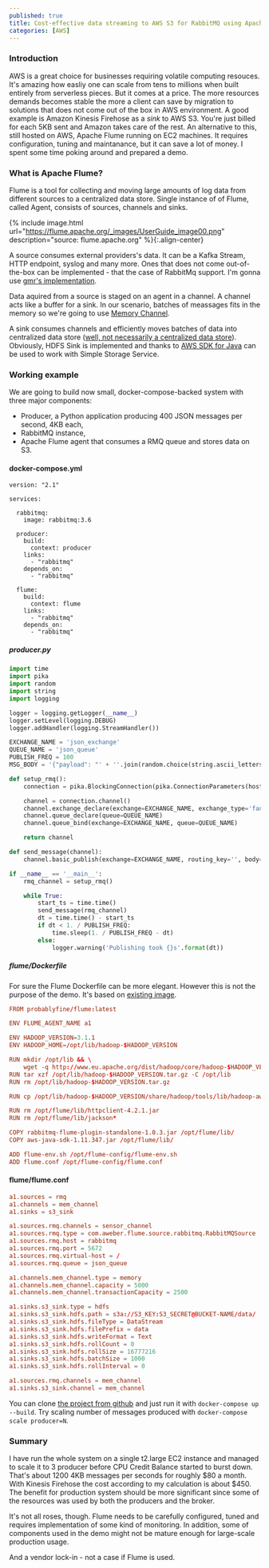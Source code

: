 ```yaml
---
published: true
title: Cost-effective data streaming to AWS S3 for RabbitMQ using Apache Flume
categories: [AWS]
---
```


### Introduction
AWS is a great choice for businesses requiring volatile computing resouces. It's amazing how easliy one can scale from tens to millions when built entirely from serverless pieces. But it comes at a price. The more resources demands becomes stable the more a client can save by migration to solutions that does not come out of the box in AWS environment. A good example is Amazon Kinesis Firehose as a *sink* to AWS S3. You're just billed for each 5KB sent and Amazon takes care of the rest. An alternative to this, still hosted on AWS, Apache Flume running on EC2 machines. It requires configuration, tuning and maintanance, but it can save a lot of money. I spent some time poking around and prepared a demo.

### What is Apache Flume?
Flume is a tool for collecting and moving large amounts of log data from different sources to a centralized data store. Single instance of of Flume, called Agent, consists of sources, channels and sinks. 

{% include image.html url="https://flume.apache.org/_images/UserGuide_image00.png" description="source: flume.apache.org" %}{:.align-center}

A source consumes external providers's data. It can be a Kafka Stream, HTTP endpoint, syslog and many more. Ones that does not come out-of-the-box can be implemented - that the case of RabbitMq support. I'm gonna use [gmr's implementation](https://github.com/gmr/rabbitmq-flume-plugin).

Data aquired from a source is staged on an agent in a channel. A channel acts like a buffer for a sink. In our scenario, batches of meassages fits in the memory so we're going to use [Memory Channel](https://flume.apache.org/FlumeUserGuide.html#memory-channel).

A sink consumes channels and efficiently moves batches of data into centralized data store ([well, not necessarily a centralized data store](https://flume.apache.org/FlumeUserGuide.html#irc-sink)). Obviously, HDFS Sink is implemented and thanks to [AWS SDK for Java](https://aws.amazon.com/sdk-for-java/) can be used to work with Simple Storage Service. 

### Working example
We are going to build now small, docker-compose-backed system with three major components: 
- Producer, a Python application producing 400 JSON messages per second, 4KB each, 
- RabbitMQ instance, 
- Apache Flume agent that consumes a RMQ queue and stores data on S3.

#### docker-compose.yml
```docker
version: "2.1"

services:

  rabbitmq:
    image: rabbitmq:3.6

  producer:
    build:
      context: producer
    links:
      - "rabbitmq"
    depends_on:
      - "rabbitmq"

  flume:
    build:
      context: flume
    links:
      - "rabbitmq"
    depends_on:
      - "rabbitmq"
```

##### producer.py
```python
import time
import pika
import random
import string
import logging

logger = logging.getLogger(__name__)
logger.setLevel(logging.DEBUG)
logger.addHandler(logging.StreamHandler())

EXCHANGE_NAME = 'json_exchange'
QUEUE_NAME = 'json_queue'
PUBLISH_FREQ = 100
MSG_BODY = '{"payload": "' + ''.join(random.choice(string.ascii_letters) for _ in range(4096)) + '"}'

def setup_rmq():
    connection = pika.BlockingConnection(pika.ConnectionParameters(host='rabbitmq'))

    channel = connection.channel()
    channel.exchange_declare(exchange=EXCHANGE_NAME, exchange_type='fanout')
    channel.queue_declare(queue=QUEUE_NAME)
    channel.queue_bind(exchange=EXCHANGE_NAME, queue=QUEUE_NAME)

    return channel

def send_message(channel):
    channel.basic_publish(exchange=EXCHANGE_NAME, routing_key='', body=MSG_BODY)

if __name__ == '__main__':
    rmq_channel = setup_rmq()

    while True:
        start_ts = time.time()
        send_message(rmq_channel)
        dt = time.time() - start_ts
        if dt < 1. / PUBLISH_FREQ:
            time.sleep(1. / PUBLISH_FREQ - dt)
        else:
            logger.warning('Publishing took {}s'.format(dt))
```

##### flume/Dockerfile
For sure the Flume Dockerfile can be more elegant. However this is not the purpose of the demo. It's based on [existing image](https://hub.docker.com/r/probablyfine/flume/). 
```conf
FROM probablyfine/flume:latest

ENV FLUME_AGENT_NAME a1

ENV HADOOP_VERSION=3.1.1
ENV HADOOP_HOME=/opt/lib/hadoop-$HADOOP_VERSION

RUN mkdir /opt/lib && \
    wget -q http://www.eu.apache.org/dist/hadoop/core/hadoop-$HADOOP_VERSION/hadoop-$HADOOP_VERSION.tar.gz -O /opt/lib/hadoop-$HADOOP_VERSION.tar.gz
RUN tar xzf /opt/lib/hadoop-$HADOOP_VERSION.tar.gz -C /opt/lib
RUN rm /opt/lib/hadoop-$HADOOP_VERSION.tar.gz

RUN cp /opt/lib/hadoop-$HADOOP_VERSION/share/hadoop/tools/lib/hadoop-aws-$HADOOP_VERSION.jar /opt/flume/lib/

RUN rm /opt/flume/lib/httpclient-4.2.1.jar
RUN rm /opt/flume/lib/jackson*

COPY rabbitmq-flume-plugin-standalone-1.0.3.jar /opt/flume/lib/
COPY aws-java-sdk-1.11.347.jar /opt/flume/lib/

ADD flume-env.sh /opt/flume-config/flume-env.sh
ADD flume.conf /opt/flume-config/flume.conf
```

#### flume/flume.conf
```conf
a1.sources = rmq
a1.channels = mem_channel
a1.sinks = s3_sink

a1.sources.rmq.channels = sensor_channel
a1.sources.rmq.type = com.aweber.flume.source.rabbitmq.RabbitMQSource
a1.sources.rmq.host = rabbitmq
a1.sources.rmq.port = 5672
a1.sources.rmq.virtual-host = /
a1.sources.rmq.queue = json_queue

a1.channels.mem_channel.type = memory
a1.channels.mem_channel.capacity = 5000
a1.channels.mem_channel.transactionCapacity = 2500

a1.sinks.s3_sink.type = hdfs
a1.sinks.s3_sink.hdfs.path = s3a://S3_KEY:S3_SECRET@BUCKET-NAME/data/
a1.sinks.s3_sink.hdfs.fileType = DataStream
a1.sinks.s3_sink.hdfs.filePrefix = data
a1.sinks.s3_sink.hdfs.writeFormat = Text
a1.sinks.s3_sink.hdfs.rollCount = 0
a1.sinks.s3_sink.hdfs.rollSize = 16777216
a1.sinks.s3_sink.hdfs.batchSize = 1000
a1.sinks.s3_sink.hdfs.rollInterval = 0

a1.sources.rmq.channels = mem_channel
a1.sinks.s3_sink.channel = mem_channel
```

You can clone [the project from github](https://github.com/michaldul/flume_s3_demo) and just run it with `docker-compose up --build`. Try scaling number of messages produced with `docker-compose scale producer=N`.

### Summary
I have run the whole system on a single t2.large EC2 instance and managed to scale it to 3 producer before CPU Credit Balance started to burst down. That's about 1200 4KB messages per seconds for roughly $80 a month. With Kinesis Firehose the cost according to my calculation is about $450. The benefit for production system should be more significant since some of the resources was used by both the producers and the broker.

It's not all roses, though. Flume needs to be carefully configured, tuned and requires implementation of some kind of monitoring. In addition, some of components used in the demo might not be mature enough for large-scale production usage. 

And a vendor lock-in - not a case if Flume is used.


